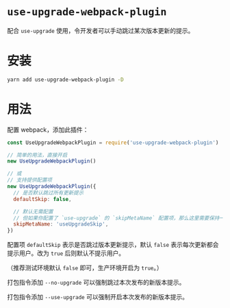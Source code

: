# `use-upgrade-webpack-plugin`

配合 `use-upgrade` 使用，令开发者可以手动跳过某次版本更新的提示。

# 安装

```bash
yarn add use-upgrade-webpack-plugin -D
```

# 用法

配置 webpack，添加此插件：

```js
const UseUpgradeWebpackPlugin = require('use-upgrade-webpack-plugin')

// 简单的用法，直接开启
new UseUpgradeWebpackPlugin()

// 或
// 支持提供配置项
new UseUpgradeWebpackPlugin({
  // 是否默认跳过所有更新提示
  defaultSkip: false,

  // 默认无需配置
  // 但如果你配置了 `use-upgrade` 的 `skipMetaName` 配置项，那么这里需要保持一致
  skipMetaName: 'useUpgradeSkip',
})
```

配置项 `defaultSkip` 表示是否跳过版本更新提示，默认 `false` 表示每次更新都会提示用户。改为 `true` 后则默认不提示用户。

（推荐测试环境默认 `false` 即可，生产环境开启为 `true`。）

打包指令添加 `--no-upgrade` 可以强制跳过本次发布的新版本提示。

打包指令添加 `--use-upgrade` 可以强制开启本次发布的新版本提示。
